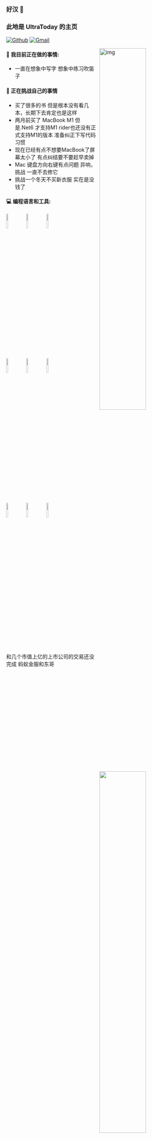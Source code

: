 <!--
**ultratoday/ultratoday** is a ✨ _special_ ✨ repository because its `README.md` (this file) appears on your GitHub profile.

Here are some ideas to get you started:

- 🔭 I’m currently working on ...
- 🌱 I’m currently learning ...
- 👯 I’m looking to collaborate on ...
- 🤔 I’m looking for help with ...
- 💬 Ask me about ...
- 📫 How to reach me: ...
- 😄 Pronouns: ...
- ⚡ Fun fact: ...
-->
<!--[![Anurag's GitHub stats](https://github-readme-stats.vercel.app/api?username=yanxuzi&theme=tokyonight)](https://github.com/anuraghazra/github-readme-stats)

[![Readme Card](https://github-readme-stats.vercel.app/api/pin/?username=yanxuzi&repo=noterecord0610)](https://github.com/anuraghazra/github-readme-stats)
-->
### 好汉 👋 
### 此地是 UltraToday 的主页

[![Github](https://img.shields.io/badge/-Github-000?style=flat&logo=Github&logoColor=white)](https://github.com/yanxuzi)
[![Gmail](https://img.shields.io/badge/-Gmail-c14438?style=flat&logo=Gmail&logoColor=white)](mailto:todayuntra@gmail.com)

<img align="right" alt="img" src="https://github.com/yanxuzi/noterecord0610/blob/main/FileProject/File/65387.png" width="50%" height="auto" />


#### 🌱 我目前正在做的事情: 
- 一直在想象中写字 想象中练习吹笛子

#### :muscle: 正在挑战自己的事情
- 买了很多的书 但是根本没有看几本，长期下去肯定也是这样
- 两月前买了 MacBook M1 但是.Net6 才支持M1 rider也还没有正式支持M1的版本 准备纠正下写代码习惯
- 现在已经有点不想要MacBook了屏幕太小了 有点纠结要不要趁早卖掉
- Mac 键盘方向右键有点问题 异响，挑战 一直不去修它
- 挑战一个冬天不买新衣服 实在是没钱了

#### :computer: 编程语言和工具: 
<p>
<img width="50%" align="right" src="https://github-readme-stats.vercel.app/api?username=yanxuzi&show_icons=true&hide_border=true" />
<code><img width="10%" src="https://www.vectorlogo.zone/logos/java/java-ar21.svg"></code>
<code><img width="10%" src="https://www.vectorlogo.zone/logos/dotnet/dotnet-ar21.svg"></code>
<code><img width="10%" src="https://www.vectorlogo.zone/logos/visualstudio_code/visualstudio_code-ar21.svg"></code>
<br />
<code><img width="10%" src="https://www.vectorlogo.zone/logos/mysql/mysql-ar21.svg"></code>
<code><img width="10%" src="https://www.vectorlogo.zone/logos/getpostman/getpostman-ar21.svg"></code>
<code><img width="10%" src="https://www.vectorlogo.zone/logos/postgresql/postgresql-ar21.svg"></code>
<br />
<code><img width="10%" src="https://www.vectorlogo.zone/logos/git-scm/git-scm-ar21.svg"></code>
<code><img width="10%" src="https://www.vectorlogo.zone/logos/nginx/nginx-ar21.svg"></code>
<code><img width="10%" src="https://www.vectorlogo.zone/logos/centos/centos-ar21.svg"></code>
<br/>

</p>

和几个市值上亿的上市公司的交易还没完成 蚂蚁金服和东哥
